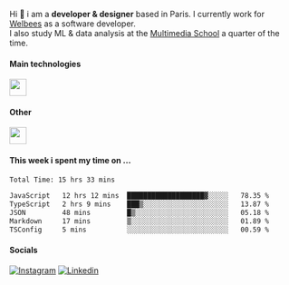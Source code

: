Hi :wave: i am a **developer & designer** based in Paris. I currently work for [Welbees](https://www.welbees.com) as a software developer.<br /> I also study ML & data analysis at the [Multimedia School](https://www.ecole-multimedia.com/) a quarter of the time.

#### Main technologies
<img height="30" src="https://skillicons.dev/icons?i=js,ts,react,nextjs,threejs,nodejs,nestjs,laravel,mysql,git,docker" />

#### Other
<img height="30" src="https://skillicons.dev/icons?i=figma,ps,ai,ae,pr,blender,unreal,ableton" />

#### This week i spent my time on ...
<!--START_SECTION:waka-->

```txt
Total Time: 15 hrs 33 mins

JavaScript   12 hrs 12 mins  ███████████████████▓░░░░░   78.35 %
TypeScript   2 hrs 9 mins    ███▒░░░░░░░░░░░░░░░░░░░░░   13.87 %
JSON         48 mins         █▒░░░░░░░░░░░░░░░░░░░░░░░   05.18 %
Markdown     17 mins         ▒░░░░░░░░░░░░░░░░░░░░░░░░   01.89 %
TSConfig     5 mins          ░░░░░░░░░░░░░░░░░░░░░░░░░   00.59 %
```

<!--END_SECTION:waka-->

#### Socials

<a href="https://www.instagram.com/maximelbv/" target="_blank">![Instagram](https://img.shields.io/badge/Instagram-E4405F?style=for-the-badge&logo=instagram&logoColor=white)</a>
<a href="https://www.linkedin.com/in/maxime-lefebvre-85b545199" target="_blank">![Linkedin](https://img.shields.io/badge/LinkedIn-0077B5?style=for-the-badge&logo=linkedin&logoColor=white)</a>
